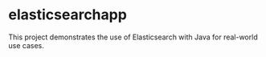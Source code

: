 # elasticsearchapp
This project demonstrates the use of Elasticsearch with Java for real-world use cases.
